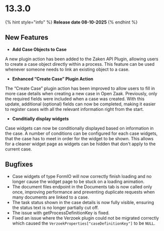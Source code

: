
# 13.3.0



{% hint style="info" %}
**Release date 08-10-2025**
{% endhint %}

## New Features

* **Add Case Objects to Case** &#x20;

A new plugin action has been added to the Zaken API Plugin, allowing users to create a case object directly within a process. This feature can be used whenever someone needs to link an existing  object to a case.

* **Enhanced “Create Case” Plugin Action**&#x20;

The “Create Case” plugin action has been improved to allow users to fill in more case details when creating a new case in Open Zaak. Previously, only the required fields were included when a case was created. With this update, additional (optional) fields can now be completed, making it easier to register cases with all the relevant information right from the start.

* **Conditially display widgets**

Case widgets can now be conditionally displayed based on information in the case. A number of conditions can be configured
for each case widgets, that the case has to meet in order for the widget to be shown. This allows for a cleaner widget page
as widgets can be hidden that don't apply to the current case.

## Bugfixes

* Case widgets of type FormIO will now correctly finish loading and no longer cause the widget
  page to be stuck on a loading animation.
* The document files endpoint in the Documents tab is now called only once, improving performance and preventing duplicate requests when many documents are linked to a case.
* The task status shown in the case details is now fully visible, ensuring the status text is no longer partially cut off.
* The issue with getProcessDefinitionKey is fixed.
* Fixed an issue where the Verzoek plugin could not be migrated correctly which caused the
  `VerzoekProperties["caseDefinitionKey"]` to be `NULL`.
